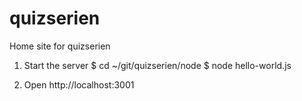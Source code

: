 # quizserien
Home site for quizserien

1. Start the server
$ cd ~/git/quizserien/node
$ node hello-world.js

2. Open
http://localhost:3001
